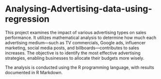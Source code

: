 # Analysing-Advertising-data-using-regression
This project examines the impact of various advertising types on sales performance. It utilizes mathematical analysis to determine how much each advertising medium—such as TV commercials, Google ads, influencer marketing, social media posts, and billboards—contributes to sales increases. The objective is to identify the most effective advertising strategies, enabling businesses to allocate their budgets more wisely. 

The analysis is conducted using the R programming language, with results documented in R Markdown. 
